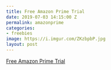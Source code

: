 ```yaml
---
title: Free Amazon Prime Trial
date: 2019-07-03 14:15:00 Z
permalink: amazonprime
categories:
- freebies
image: https://i.imgur.com/ZKzbpbP.jpg
layout: post
---
```


[Free Amazon Prime Trial](https://amzn.to/2J6BeMy)